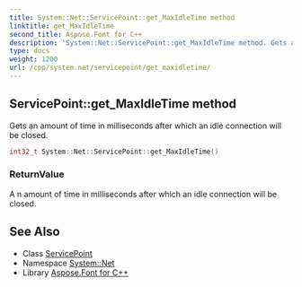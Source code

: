 ```yaml
---
title: System::Net::ServicePoint::get_MaxIdleTime method
linktitle: get_MaxIdleTime
second_title: Aspose.Font for C++
description: 'System::Net::ServicePoint::get_MaxIdleTime method. Gets an amount of time in milliseconds after which an idle connection will be closed in C++.'
type: docs
weight: 1200
url: /cpp/system.net/servicepoint/get_maxidletime/
---
```

## ServicePoint::get_MaxIdleTime method


Gets an amount of time in milliseconds after which an idle connection will be closed.

```cpp
int32_t System::Net::ServicePoint::get_MaxIdleTime()
```


### ReturnValue

A n amount of time in milliseconds after which an idle connection will be closed.

## See Also

* Class [ServicePoint](../)
* Namespace [System::Net](../../)
* Library [Aspose.Font for C++](../../../)

